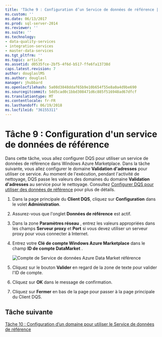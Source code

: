 ```yaml
---
title: 'Tâche 9 : Configuration d’un Service de données de référence | Documents Microsoft'
ms.custom: ''
ms.date: 06/13/2017
ms.prod: sql-server-2014
ms.reviewer: ''
ms.suite: ''
ms.technology:
- data-quality-services
- integration-services
- master-data-services
ms.tgt_pltfrm: ''
ms.topic: article
ms.assetid: d0535fce-2bf5-4f6d-b517-ffe6fa13738d
caps.latest.revision: 7
author: douglaslMS
ms.author: douglasl
manager: jhubbard
ms.openlocfilehash: 5a08d3848ddaf65b9e10b654f55e8a0a4d9be690
ms.sourcegitcommit: 5dd5cad0c1bbd308471d6c885f516948ad67dfcf
ms.translationtype: MT
ms.contentlocale: fr-FR
ms.lasthandoff: 06/19/2018
ms.locfileid: "36155311"
---
```

# <a name="task-9-configuring-a-reference-data-service"></a>Tâche 9 : Configuration d'un service de données de référence
  Dans cette tâche, vous allez configurer DQS pour utiliser un service de données de référence dans Windows Azure Marketplace. Dans la tâche suivante, vous allez configurer le domaine **Validation d'adresses** pour utiliser ce service. Au moment de l'exécution, pendant l'activité de nettoyage, DQS passe les valeurs des domaines du domaine **Validation d'adresses** au service pour le nettoyage. Consultez [Configurer DQS pour utiliser des données de référence](http://msdn.microsoft.com/library/hh213070.aspx) pour plus de détails.  
  
1.  Dans la page principale du **Client DQS**, cliquez sur **Configuration** dans le volet **Administration**.  
  
2.  Assurez-vous que l'onglet **Données de référence** est actif.  
  
3.  Dans la zone **Paramètres réseau** , entrez les valeurs appropriées dans les champs **Serveur proxy** et **Port** si vous devez utiliser un serveur proxy pour vous connecter à Internet.  
  
4.  Entrez votre **Clé de compte Windows Azure Marketplace** dans le champ **ID de compte DataMarket** .  
  
     ![Compte de Service de données Azure Data Market référence](../../2014/tutorials/media/et-configuringareferencedataservice.jpg "compte de Service de données Azure Data Market référence")  
  
5.  Cliquez sur le bouton **Valider** en regard de la zone de texte pour valider l'ID de compte.  
  
6.  Cliquez sur **OK** dans le message de confirmation.  
  
7.  Cliquez sur **Fermer** en bas de la page pour passer à la page principale du Client DQS.  
  
## <a name="next-task"></a>Tâche suivante  
 [Tâche 10 : Configuration d’un domaine pour utiliser le Service de données de référence](../../2014/tutorials/task-10-configuring-composite-domain-to-use-reference-data-service.md)  
  
  